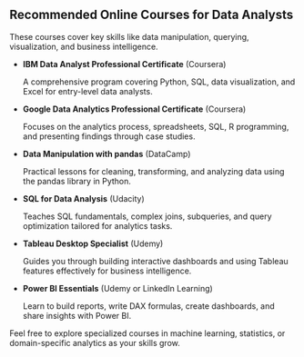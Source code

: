 ## Recommended Online Courses for Data Analysts

These courses cover key skills like data manipulation, querying, visualization, and business intelligence.

- **IBM Data Analyst Professional Certificate** (Coursera)
  
  A comprehensive program covering Python, SQL, data visualization, and Excel for entry-level data analysts.

- **Google Data Analytics Professional Certificate** (Coursera)
  
  Focuses on the analytics process, spreadsheets, SQL, R programming, and presenting findings through case studies.

- **Data Manipulation with pandas** (DataCamp)
  
  Practical lessons for cleaning, transforming, and analyzing data using the pandas library in Python.

- **SQL for Data Analysis** (Udacity)
  
  Teaches SQL fundamentals, complex joins, subqueries, and query optimization tailored for analytics tasks.

- **Tableau Desktop Specialist** (Udemy)
  
  Guides you through building interactive dashboards and using Tableau features effectively for business intelligence.

- **Power BI Essentials** (Udemy or LinkedIn Learning)
  
  Learn to build reports, write DAX formulas, create dashboards, and share insights with Power BI.

Feel free to explore specialized courses in machine learning, statistics, or domain-specific analytics as your skills grow.
